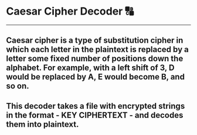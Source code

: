 # Caesar Cipher Decoder 🔠
***
## Caesar cipher is a type of substitution cipher in which each letter in the plaintext is replaced by a letter some fixed number of positions down the alphabet. For example, with a left shift of 3, D would be replaced by A, E would become B, and so on.

## This decoder takes a file with encrypted strings in the format - KEY CIPHERTEXT - and decodes them into plaintext.


